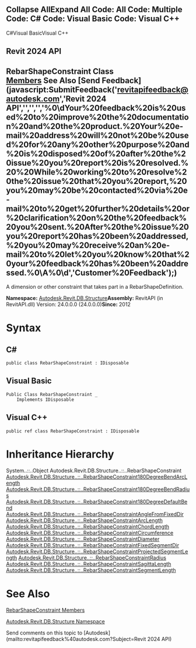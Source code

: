 ﻿

Collapse AllExpand All Code: All Code: Multiple Code: C# Code: Visual Basic Code: Visual C++   
---  
  
C#Visual BasicVisual C++

Revit 2024 API  
---  
RebarShapeConstraint Class  
[Members](1c9d3876-9257-4304-5fe1-403413c18cc6.md) See Also [Send Feedback](javascript:SubmitFeedback\('revitapifeedback@autodesk.com','Revit 2024 API','','','','%0\\dYour%20feedback%20is%20used%20to%20improve%20the%20documentation%20and%20the%20product.%20Your%20e-mail%20address%20will%20not%20be%20used%20for%20any%20other%20purpose%20and%20is%20disposed%20of%20after%20the%20issue%20you%20report%20is%20resolved.%20%20While%20working%20to%20resolve%20the%20issue%20that%20you%20report,%20you%20may%20be%20contacted%20via%20e-mail%20to%20get%20further%20details%20or%20clarification%20on%20the%20feedback%20you%20sent.%20After%20the%20issue%20you%20report%20has%20been%20addressed,%20you%20may%20receive%20an%20e-mail%20to%20let%20you%20know%20that%20your%20feedback%20has%20been%20addressed.%0\\A%0\\d','Customer%20Feedback'\);)  
---  
  
A dimension or other constraint that takes part in a RebarShapeDefinition. 

**Namespace:** [Autodesk.Revit.DB.Structure](d586b341-f687-9d90-e96d-255806b7d4fc.md)**Assembly:** RevitAPI (in RevitAPI.dll) Version: 24.0.0.0 (24.0.0.0)**Since:** 2012 

# Syntax

C#  
---  
      
    
    public class RebarShapeConstraint : IDisposable  
  
Visual Basic  
---  
      
    
    Public Class RebarShapeConstraint _
    	Implements IDisposable  
  
Visual C++  
---  
      
    
    public ref class RebarShapeConstraint : IDisposable  
  
# Inheritance Hierarchy

System..::..Object Autodesk.Revit.DB.Structure..::..RebarShapeConstraint [Autodesk.Revit.DB.Structure..::..RebarShapeConstraint180DegreeBendArcLength](d4cbf160-dcaf-5021-146a-37f5da8b5f48.md) [Autodesk.Revit.DB.Structure..::..RebarShapeConstraint180DegreeBendRadius](21ce2f4a-04fd-dbe1-6d16-f9f69ba113d5.md) [Autodesk.Revit.DB.Structure..::..RebarShapeConstraint180DegreeDefaultBend](797a5903-fd4d-d7ff-4f0c-7964981a984b.md) [Autodesk.Revit.DB.Structure..::..RebarShapeConstraintAngleFromFixedDir](11efb7aa-b16b-9c73-bd14-86c3ba4d75c6.md) [Autodesk.Revit.DB.Structure..::..RebarShapeConstraintArcLength](16e7a666-5c76-f327-aa57-aac5e9c3c35b.md) [Autodesk.Revit.DB.Structure..::..RebarShapeConstraintChordLength](b4fee8c1-b79c-e246-9ff5-b1b54fa2056d.md) [Autodesk.Revit.DB.Structure..::..RebarShapeConstraintCircumference](1834e2d5-cc02-e1f3-3e17-8058593ff6f7.md) [Autodesk.Revit.DB.Structure..::..RebarShapeConstraintDiameter](29b74411-e152-0b54-3513-9267310af4e2.md) [Autodesk.Revit.DB.Structure..::..RebarShapeConstraintFixedSegmentDir](41bfa44f-51b9-9dce-fd17-7d1fa372f2d1.md) [Autodesk.Revit.DB.Structure..::..RebarShapeConstraintProjectedSegmentLength](a41486b4-25c4-c955-f1ab-c585ffb92bd2.md) [Autodesk.Revit.DB.Structure..::..RebarShapeConstraintRadius](17bf5b30-c8c7-f442-4eb8-f6f2401ab374.md) [Autodesk.Revit.DB.Structure..::..RebarShapeConstraintSagittaLength](e1108e3b-87c1-2db4-69c2-48b2c40b61b9.md) [Autodesk.Revit.DB.Structure..::..RebarShapeConstraintSegmentLength](2a586cd5-c52f-3d9f-9a6e-be72f0670164.md)

# See Also

[RebarShapeConstraint Members](1c9d3876-9257-4304-5fe1-403413c18cc6.md)

[Autodesk.Revit.DB.Structure Namespace](d586b341-f687-9d90-e96d-255806b7d4fc.md)

Send comments on this topic to [Autodesk](mailto:revitapifeedback%40autodesk.com?Subject=Revit 2024 API)